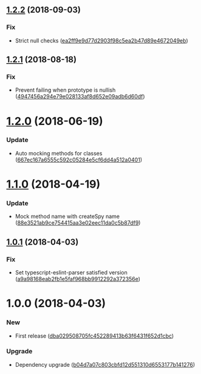 <a name="1.2.2"></a>
## [1.2.2](https://github.com/unlight/jest-createspyobj/compare/v1.2.1...v1.2.2) (2018-09-03)


### Fix

* Strict null checks ([ea2ff9e9d77d2903f98c5ea2b47d89e4672049eb](https://github.com/unlight/jest-createspyobj/commit/ea2ff9e9d77d2903f98c5ea2b47d89e4672049eb))

<a name="1.2.1"></a>
## [1.2.1](https://github.com/unlight/jest-createspyobj/compare/v1.2.0...v1.2.1) (2018-08-18)


### Fix

* Prevent failing when prototype is nullish ([4947456a294e79e028133af8d652e09adb6d60df](https://github.com/unlight/jest-createspyobj/commit/4947456a294e79e028133af8d652e09adb6d60df))

<a name="1.2.0"></a>
# [1.2.0](https://github.com/unlight/jest-createspyobj/compare/v1.1.0...v1.2.0) (2018-06-19)


### Update

* Auto mocking methods for classes ([667ec167a6555c592c05284e5cf6dd4a512a0401](https://github.com/unlight/jest-createspyobj/commit/667ec167a6555c592c05284e5cf6dd4a512a0401))

<a name="1.1.0"></a>
# [1.1.0](https://github.com/unlight/jest-createspyobj/compare/v1.0.1...v1.1.0) (2018-04-19)


### Update

* Mock method  name with createSpy name ([88e3521ab9ce754415aa3e02eec11da0c5b87df9](https://github.com/unlight/jest-createspyobj/commit/88e3521ab9ce754415aa3e02eec11da0c5b87df9))

<a name="1.0.1"></a>
## [1.0.1](https://github.com/unlight/jest-createspyobj/compare/v1.0.0...v1.0.1) (2018-04-03)


### Fix

* Set typescript-eslint-parser satisfied version ([a9a98168eab2fb1e5faf968bb9912292a372356e](https://github.com/unlight/jest-createspyobj/commit/a9a98168eab2fb1e5faf968bb9912292a372356e))

<a name="1.0.0"></a>
# 1.0.0 (2018-04-03)


### New

* First release ([dba029508705fc452289413b63f6431f652d1cbc](https://github.com/unlight/jest-createspyobj/commit/dba029508705fc452289413b63f6431f652d1cbc))

### Upgrade

* Dependency upgrade ([b04d7a07c803cbfd12d551310d6553177b141276](https://github.com/unlight/jest-createspyobj/commit/b04d7a07c803cbfd12d551310d6553177b141276))
